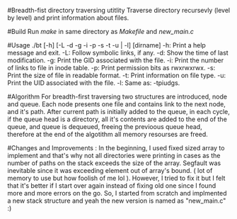 #Breadth-fist directory traversing utitlity
Traverse directory recursevly (level by level) and print information about files.

#Build
Run *make* in same directory as *Makefile* and *new_main.c*

#Usage
./bt [-h] [-L -d -g -i -p -s -t -u | -l] [dirname]
    -h: Print a help message and exit.
    -L: Follow symbolic links, if any.
    -d: Show the time of last modification.
    -g: Print the GID associated with the file.
    -i: Print the number of links to file in inode table.
    -p: Print permission bits as rwxrwxrwx.
    -s: Print the size of file in readable format.
    -t: Print information on file type.
    -u: Print the UID associated with the file.
    -l: Same as: -tpiudgs.

#Algorithm
For breadth-first traversing two structures are introduced, node and queue. 
Each node presents one file and contains link to the next node, and it's path.
After current path is initially added to the queue, in each cycle, if the 
queue head is a directory, all it's contents are added to the end of the queue, 
and queue is dequeued, freeing the previoous queue head, therefore at the end
of the algotithm all memory resourses are freed.

#Changes and Improvements :
In the beginning, I used fixed sized array to implement and that's why not all directories were printing in cases as the number of paths on the stack exceeds the size of the array.
Segfault was inevitable since it was exceeding element out of array's bound. ( lot of memory to use but how foolish of me lol ). 
However, I tried to fix it but I felt that it's better if I start over again instead of fixing old one since I found more and more errors on the go.
So, I started from scratch and implmented a new stack structure and yeah the new version is named as "new_main.c" :)
